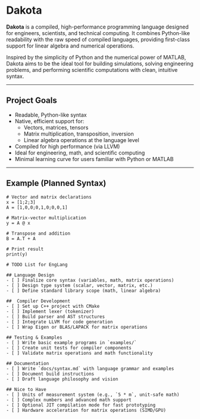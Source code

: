 # Dakota

**Dakota** is a compiled, high-performance programming language designed for engineers, scientists, and technical computing. It combines Python-like readability with the raw speed of compiled languages, providing first-class support for linear algebra and numerical operations.

Inspired by the simplicity of Python and the numerical power of MATLAB, Dakota aims to be the ideal tool for building simulations, solving engineering problems, and performing scientific computations with clean, intuitive syntax.

---

## Project Goals

- Readable, Python-like syntax
- Native, efficient support for:
  - Vectors, matrices, tensors
  - Matrix multiplication, transposition, inversion
  - Linear algebra operations at the language level
- Compiled for high performance (via LLVM)
- Ideal for engineering, math, and scientific computing
- Minimal learning curve for users familiar with Python or MATLAB

---

## Example (Planned Syntax)

```eng
# Vector and matrix declarations
x = [1;2;3]
A = [1,0,0;0,1,0;0,0,1]

# Matrix-vector multiplication
y = A @ x

# Transpose and addition
B = A.T + A

# Print result
print(y)

# TODO List for EngLang

## Language Design
- [ ] Finalize core syntax (variables, math, matrix operations)
- [ ] Design type system (scalar, vector, matrix, etc.)
- [ ] Define standard library scope (math, linear algebra)

##  Compiler Development
- [ ] Set up C++ project with CMake
- [ ] Implement lexer (tokenizer)
- [ ] Build parser and AST structures
- [ ] Integrate LLVM for code generation
- [ ] Wrap Eigen or BLAS/LAPACK for matrix operations

## Testing & Examples
- [ ] Write basic example programs in `examples/`
- [ ] Create unit tests for compiler components
- [ ] Validate matrix operations and math functionality

## Documentation
- [ ] Write `docs/syntax.md` with language grammar and examples
- [ ] Document build instructions
- [ ] Draft language philosophy and vision

## Nice to Have
- [ ] Units of measurement system (e.g., `5 * m`, unit-safe math)
- [ ] Complex numbers and advanced math support
- [ ] Optional JIT compilation mode for fast prototyping
- [ ] Hardware acceleration for matrix operations (SIMD/GPU)
